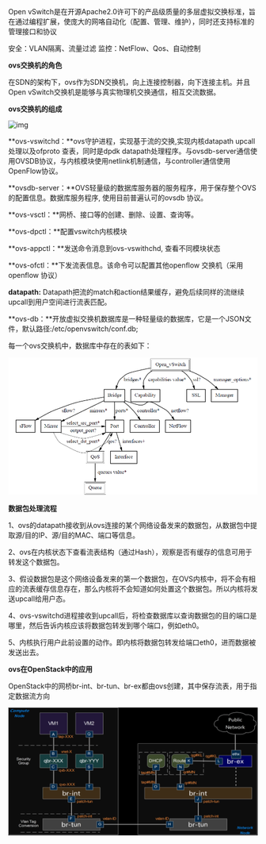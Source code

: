 Open vSwitch是在开源Apache2.0许可下的产品级质量的多层虚拟交换标准，旨在通过编程扩展，使庞大的网咯自动化（配置、管理、维护），同时还支持标准的管理接口和协议

安全：VLAN隔离、流量过滤  监控：NetFlow、Qos、自动控制

**ovs交换机的角色**

在SDN的架构下，ovs作为SDN交换机，向上连接控制器，向下连接主机。并且Open vSwitch交换机是能够与真实物理机交换通信，相互交流数据。

**ovs交换机的组成**

![img](images/pu23yoc`z[aaz`}vny@0.png)

**ovs-vswitchd：**ovs守护进程，实现基于流的交换,实现内核datapath upcall 处理以及ofproto 查表，同时是dpdk datapath处理程序。与ovsdb-server通信使用OVSDB协议，与内核模块使用netlink机制通信，与controller通信使用OpenFlow协议。

**ovsdb-server：**OVS轻量级的数据库服务器的服务程序，用于保存整个OVS的配置信息。数据库服务程序, 使用目前普遍认可的ovsdb 协议。

**ovs-vsctl：**网桥、接口等的创建、删除、设置、查询等。 

**ovs-dpctl：**配置vswitch内核模块

**ovs-appctl：**发送命令消息到ovs-vswithchd, 查看不同模块状态

**ovs-ofctl：**下发流表信息。该命令可以配置其他openflow 交换机（采用openflow 协议）

**datapath:** Datapath把流的match和action结果缓存，避免后续同样的流继续upcall到用户空间进行流表匹配。

 **ovs-db：**开放虚拟交换机数据库是一种轻量级的数据库，它是一个JSON文件，默认路径:/etc/openvswitch/conf.db;

每一个ovs交换机中，数据库中存在的表如下：

![img](images/1060878-20190601123518263-731585823.png)

**数据包处理流程**

1、ovs的datapath接收到从ovs连接的某个网络设备发来的数据包，从数据包中提取源/目的IP、源/目的MAC、端口等信息。

2、ovs在内核状态下查看流表结构（通过Hash），观察是否有缓存的信息可用于转发这个数据包。

3、假设数据包是这个网络设备发来的第一个数据包，在OVS内核中，将不会有相应的流表缓存信息存在，那么内核将不会知道如何处置这个数据包。所以内核将发送upcall给用户态。

4、ovs-vswitchd进程接收到upcall后，将检查数据库以查询数据包的目的端口是哪里，然后告诉内核应该将数据包转发到哪个端口，例如eth0。

5、内核执行用户此前设置的动作。即内核将数据包转发给端口eth0，进而数据被发送出去。

**ovs在OpenStack中的应用**

OpenStack中的网桥br-int、br-tun、br-ex都由ovs创建，其中保存流表，用于指定数据流方向

![img](images/1060878-20190601123555808-1514748166.png)
